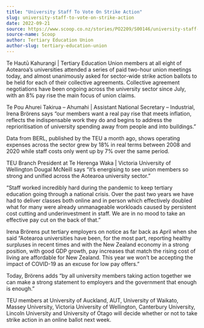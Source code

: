 ```yaml
---
title: "University Staff To Vote On Strike Action"
slug: university-staff-to-vote-on-strike-action
date: 2022-09-21
source: https://www.scoop.co.nz/stories/PO2209/S00146/university-staff-to-vote-on-strike-action.htm
source-name: Scoop
author: Tertiary Education Union
author-slug: tertiary-education-union
---
```


<p>Te Hautū Kahurangi | Tertiary Education Union members at
all eight of Aotearoa’s universities attended a series of
paid two-hour union meetings today, and almost unanimously
asked for sector-wide strike action ballots to be held for
each of their collective agreements. Collective agreement
negotiations have been ongoing across the university sector
since July, with an 8% pay rise the main focus of union
claims.</p>

<p>Te Pou Ahurei Takirua – Ahumahi | Assistant
National Secretary – Industrial, Irena Brörens says
“our members want a real pay rise that meets inflation,
reflects the indispensable work they do and begins to
address the reprioritisation of university spending away
from people and into buildings.”</p>

<p>Data from BERL, published
by the TEU a month ago, shows operating expenses across
the sector grew by 18% in real terms between 2008 and 2020
while staff costs only went up by 7% over the same
period.</p>

<p>TEU Branch President at Te Herenga Waka |
Victoria University of Wellington Dougal McNeill says
“it’s energising to see union members so strong and
unified across the Aotearoa university
sector.”</p>

<p>“Staff worked incredibly hard during the
pandemic to keep tertiary education going through a national
crisis. Over the past two years we have had to deliver
classes both online and in person which effectively doubled
what for many were already unmanageable workloads caused by
persistent cost cutting and underinvestment in staff. We are
in no mood to take an effective pay cut on the back of
that.”</p>

<p>Irena Brörens put
tertiary employers on notice as far back as April when she
said “Aotearoa universities have been, for the most
part, reporting healthy surpluses in recent times and with
the New Zealand economy in a strong position, with good GDP
growth, pay increases that match the rising cost of living
are affordable for New Zealand. This year we won’t be
accepting the impact of COVID-19 as an excuse for low pay
offers.”</p>

<p>Today, Brörens adds “by all university
members taking action together we can make a strong
statement to employers and the government that enough is
enough.”</p>

<p>TEU members at University of Auckland, AUT,
University of Waikato, Massey University, Victoria
University of Wellington, Canterbury University, Lincoln
University and University of Otago will decide whether or
not to take strike action in an online ballot next
week.</p>

